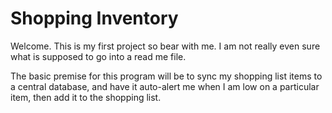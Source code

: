 # Shopping Inventory
Welcome. This is my first project so bear with me. I am not really even sure what is supposed to go into a read me file.

The basic premise for this program will be to sync my shopping list items to a central database, and have it auto-alert me when I am low on a particular item, then add it to the shopping list.
